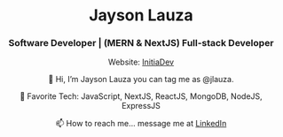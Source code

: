 <h1 align="center">Jayson Lauza</h1>
<h3 align="center">Software Developer | (MERN & NextJS) Full-stack Developer</h3>
<p align="center">Website: <a href="https://initiadev.com">InitiaDev</a></p>

<p align="center">👋 Hi, I’m Jayson Lauza you can tag me as @jlauza.</p>
<p align="center">👀 Favorite Tech: JavaScript, NextJS, ReactJS, MongoDB, NodeJS, ExpressJS</p>
<p align="center">📫 How to reach me... message me at <a href="https://www.linkedin.com/in/jayson-lauza-a4441948/">LinkedIn</a></p>
